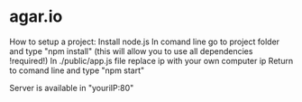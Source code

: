 # agar.io

How to setup a project:
  Install node.js
  In comand line go to project folder and type "npm install" (this will allow you to use all dependencies !required!)
  In ./public/app.js file replace ip with your own computer ip
  Return to comand line and type "npm start"
  
  Server is available in "youriIP:80"
